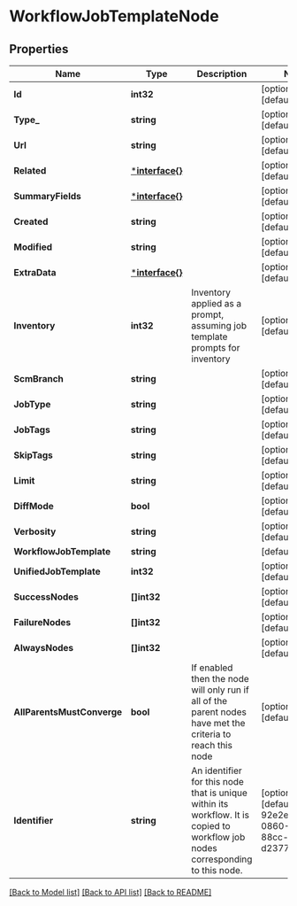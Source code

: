 # WorkflowJobTemplateNode

## Properties
Name | Type | Description | Notes
------------ | ------------- | ------------- | -------------
**Id** | **int32** |  | [optional] [default to null]
**Type_** | **string** |  | [optional] [default to null]
**Url** | **string** |  | [optional] [default to null]
**Related** | [***interface{}**](interface{}.md) |  | [optional] [default to null]
**SummaryFields** | [***interface{}**](interface{}.md) |  | [optional] [default to null]
**Created** | **string** |  | [optional] [default to null]
**Modified** | **string** |  | [optional] [default to null]
**ExtraData** | [***interface{}**](interface{}.md) |  | [optional] [default to null]
**Inventory** | **int32** | Inventory applied as a prompt, assuming job template prompts for inventory | [optional] [default to null]
**ScmBranch** | **string** |  | [optional] [default to null]
**JobType** | **string** |  | [optional] [default to null]
**JobTags** | **string** |  | [optional] [default to null]
**SkipTags** | **string** |  | [optional] [default to null]
**Limit** | **string** |  | [optional] [default to null]
**DiffMode** | **bool** |  | [optional] [default to null]
**Verbosity** | **string** |  | [optional] [default to null]
**WorkflowJobTemplate** | **string** |  | [default to null]
**UnifiedJobTemplate** | **int32** |  | [optional] [default to null]
**SuccessNodes** | **[]int32** |  | [optional] [default to null]
**FailureNodes** | **[]int32** |  | [optional] [default to null]
**AlwaysNodes** | **[]int32** |  | [optional] [default to null]
**AllParentsMustConverge** | **bool** | If enabled then the node will only run if all of the parent nodes have met the criteria to reach this node | [optional] [default to false]
**Identifier** | **string** | An identifier for this node that is unique within its workflow. It is copied to workflow job nodes corresponding to this node. | [optional] [default to 92e2e62e-0860-4553-88cc-d23774d30e73]

[[Back to Model list]](../README.md#documentation-for-models) [[Back to API list]](../README.md#documentation-for-api-endpoints) [[Back to README]](../README.md)

